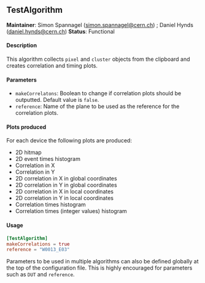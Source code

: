 ## TestAlgorithm
**Maintainer**: Simon Spannagel (<simon.spannagel@cern.ch>) ; Daniel Hynds (<daniel.hynds@cern.ch>)
**Status**: Functional   

#### Description
This algorithm collects `pixel` and `cluster` objects from the clipboard and creates correlation and timing plots.


#### Parameters
* `makeCorrelatons`: Boolean to change if correlation plots should be outputted. Default value is `false`.
* `reference`: Name of the plane to be used as the reference for the correlation plots.

#### Plots produced
For each device the following plots are produced:
* 2D hitmap
* 2D event times histogram
* Correlation in X
* Correlation in Y
* 2D correlation in X in global coordinates
* 2D correlation in Y in global coordinates
* 2D correlation in X in local coordinates
* 2D correlation in Y in local coordinates
* Correlation times histogram
* Correlation times (integer values) histogram

#### Usage
```toml
[TestAlgorithm]
makeCorrelations = true
reference = "W0013_E03"
```
Parameters to be used in multiple algorithms can also be defined globally at the top of the configuration file. This is highly encouraged for parameters such as `DUT` and `reference`.
